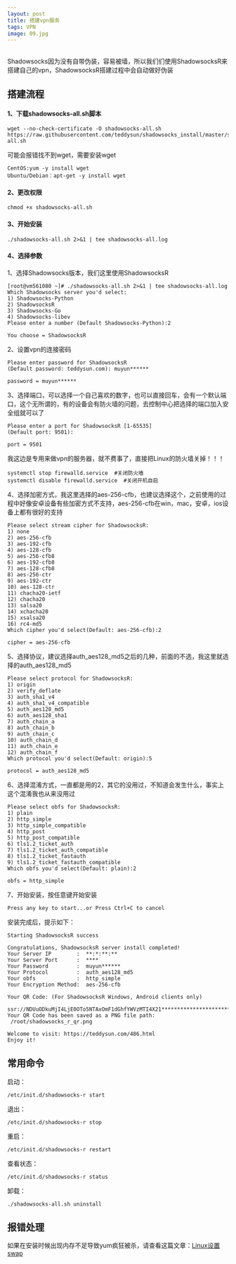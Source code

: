 ```yaml
---
layout: post
title: 搭建vpn服务
tags: VPN
image: 09.jpg
---
```


## 

Shadowsocks因为没有自带伪装，容易被墙，所以我们们使用ShadowsocksR来搭建自己的vpn，ShadowsocksR搭建过程中会自动做好伪装

## 搭建流程

#### 1、下载shadowsocks-all.sh脚本

```shell
wget --no-check-certificate -O shadowsocks-all.sh https://raw.githubusercontent.com/teddysun/shadowsocks_install/master/shadowsocks-all.sh
```

可能会报错找不到wget，需要安装wget

```shell
CentOS:yum -y install wget
Ubuntu/Debian：apt-get -y install wget
```

#### 2、更改权限

```shell
chmod +x shadowsocks-all.sh
```

#### 3、开始安装

```shell
./shadowsocks-all.sh 2>&1 | tee shadowsocks-all.log
```



#### 4、选择参数

1、选择Shadowsocks版本，我们这里使用ShadowsocksR

```shell
[root@vm561080 ~]# ./shadowsocks-all.sh 2>&1 | tee shadowsocks-all.log
Which Shadowsocks server you'd select:
1) Shadowsocks-Python
2) ShadowsocksR
3) Shadowsocks-Go
4) Shadowsocks-libev
Please enter a number (Default Shadowsocks-Python):2

You choose = ShadowsocksR

```

2、设置vpn的连接密码

```shell
Please enter password for ShadowsocksR
(Default password: teddysun.com): muyun******

password = muyun******

```

3、选择端口，可以选择一个自己喜欢的数字，也可以直接回车，会有一个默认端口，这个无所谓的，有的设备会有防火墙的问题，去控制中心把选择的端口加入安全组就可以了

```shell
Please enter a port for ShadowsocksR [1-65535]
(Default port: 9501):

port = 9501

```

我这边是专用来做vpn的服务器，就不费事了，直接把Linux的防火墙关掉！！！

```shell
systemctl stop firewalld.service  #关闭防火墙
systemctl disable firewalld.service  #关闭开机自启
```

4、选择加密方式，我这里选择的aes-256-cfb，也建议选择这个，之前使用的过程中好像安卓设备有些加密方式不支持，aes-256-cfb在win，mac，安卓，ios设备上都有很好的支持

```shell
Please select stream cipher for ShadowsocksR:
1) none
2) aes-256-cfb
3) aes-192-cfb
4) aes-128-cfb
5) aes-256-cfb8
6) aes-192-cfb8
7) aes-128-cfb8
8) aes-256-ctr
9) aes-192-ctr
10) aes-128-ctr
11) chacha20-ietf
12) chacha20
13) salsa20
14) xchacha20
15) xsalsa20
16) rc4-md5
Which cipher you'd select(Default: aes-256-cfb):2

cipher = aes-256-cfb

```

5、选择协议，建议选择auth_aes128_md5之后的几种，前面的不选，我这里就选择的auth_aes128_md5

```shell
Please select protocol for ShadowsocksR:
1) origin
2) verify_deflate
3) auth_sha1_v4
4) auth_sha1_v4_compatible
5) auth_aes128_md5
6) auth_aes128_sha1
7) auth_chain_a
8) auth_chain_b
9) auth_chain_c
10) auth_chain_d
11) auth_chain_e
12) auth_chain_f
Which protocol you'd select(Default: origin):5

protocol = auth_aes128_md5

```

6、选择混淆方式，一直都是用的2，其它的没用过，不知道会发生什么，事实上这个混淆我也从来没用过

```shell
Please select obfs for ShadowsocksR:
1) plain
2) http_simple
3) http_simple_compatible
4) http_post
5) http_post_compatible
6) tls1.2_ticket_auth
7) tls1.2_ticket_auth_compatible
8) tls1.2_ticket_fastauth
9) tls1.2_ticket_fastauth_compatible
Which obfs you'd select(Default: plain):2

obfs = http_simple

```

7、开始安装，按任意键开始安装

```shell
Press any key to start...or Press Ctrl+C to cancel
```

安装完成后，提示如下：

```
Starting ShadowsocksR success

Congratulations, ShadowsocksR server install completed!
Your Server IP        :  **:*:**:**
Your Server Port      :  ****
Your Password         :  muyun******
Your Protocol         :  auth_aes128_md5 
Your obfs             :  http_simple 
Your Encryption Method:  aes-256-cfb 

Your QR Code: (For ShadowsocksR Windows, Android clients only)
 ssr://NDUuODkuMjI4LjE0OTo5NTAxOmF1dGhfYWVzMTI4X21*********************************************************= 
Your QR Code has been saved as a PNG file path:
 /root/shadowsocks_r_qr.png 

Welcome to visit: https://teddysun.com/486.html
Enjoy it!

```



## 常用命令

启动：

```shell
/etc/init.d/shadowsocks-r start
```

退出：

```shell
/etc/init.d/shadowsocks-r stop
```

重启：

```shell
/etc/init.d/shadowsocks-r restart
```

查看状态：

```shell
/etc/init.d/shadowsocks-r status
```

卸载：

```shell
./shadowsocks-all.sh uninstall
```

## 报错处理

如果在安装时候出现内存不足导致yum疯狂被杀，请查看这篇文章：[Linux设置swap](https://muyunr.github.io/Linux%E8%AE%BE%E7%BD%AEswap/)

